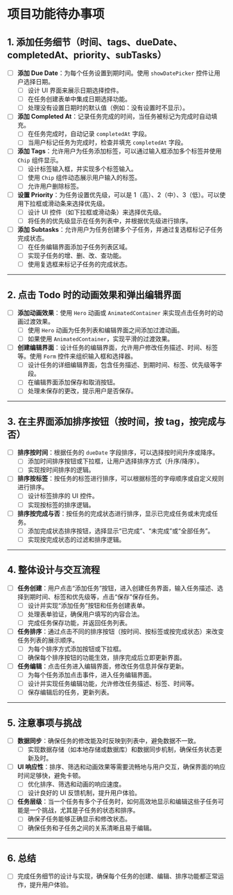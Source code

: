 #  项目功能待办事项

## 1. 添加任务细节（时间、tags、dueDate、completedAt、priority、subTasks）
- [ ] **添加 Due Date**：为每个任务设置到期时间。使用 `showDatePicker` 控件让用户选择日期。
  - [ ] 设计 UI 界面来展示日期选择控件。
  - [ ] 在任务创建表单中集成日期选择功能。
  - [ ] 处理没有设置日期时的默认值（例如：没有设置时不显示）。

- [ ] **添加 Completed At**：记录任务完成的时间，当任务被标记为完成时自动填充。
  - [ ] 在任务完成时，自动记录 `completedAt` 字段。
  - [ ] 当用户标记任务为完成时，检查并填充 `completedAt` 字段。

- [ ] **添加 Tags**：允许用户为任务添加标签，可以通过输入框添加多个标签并使用 `Chip` 组件显示。
  - [ ] 设计标签输入框，并实现多个标签输入。
  - [ ] 使用 `Chip` 组件动态展示用户输入的标签。
  - [ ] 允许用户删除标签。

- [ ] **设置 Priority**：为任务设置优先级，可以是 1（高）、2（中）、3（低）。可以使用下拉框或滑动条来选择优先级。
  - [ ] 设计 UI 控件（如下拉框或滑动条）来选择优先级。
  - [ ] 将任务的优先级显示在任务列表中，并根据优先级进行排序。

- [ ] **添加 Subtasks**：允许用户为任务创建多个子任务，并通过复选框标记子任务完成状态。
  - [ ] 在任务编辑界面添加子任务列表区域。
  - [ ] 实现子任务的增、删、改、查功能。
  - [ ] 使用复选框来标记子任务的完成状态。

---

## 2. 点击 Todo 时的动画效果和弹出编辑界面
- [ ] **添加动画效果**：使用 `Hero` 动画或 `AnimatedContainer` 来实现点击任务时的动画过渡效果。
  - [ ] 使用 `Hero` 动画为任务列表和编辑界面之间添加过渡动画。
  - [ ] 如果使用 `AnimatedContainer`，实现平滑的过渡效果。

- [ ] **创建编辑界面**：设计任务的编辑界面，允许用户修改任务描述、时间、标签等。使用 `Form` 控件来组织输入框和选择器。
  - [ ] 设计任务的详细编辑界面，包含任务描述、到期时间、标签、优先级等字段。
  - [ ] 在编辑界面添加保存和取消按钮。
  - [ ] 处理未保存的更改，提示用户是否保存。

---

## 3. 在主界面添加排序按钮（按时间，按 tag，按完成与否）
- [ ] **排序按时间**：根据任务的 `dueDate` 字段排序，可以选择按时间升序或降序。
  - [ ] 添加时间排序按钮或下拉框，让用户选择排序方式（升序/降序）。
  - [ ] 实现按时间排序的逻辑。

- [ ] **排序按标签**：按任务的标签进行排序，可以根据标签的字母顺序或自定义规则进行排序。
  - [ ] 设计标签排序的 UI 控件。
  - [ ] 实现按标签的排序逻辑。

- [ ] **排序按完成与否**：按任务的完成状态进行排序，显示已完成任务或未完成任务。
  - [ ] 添加完成状态排序按钮，选择显示“已完成”、“未完成”或“全部任务”。
  - [ ] 实现按完成状态的过滤和排序逻辑。

---

## 4. 整体设计与交互流程
- [ ] **任务创建**：用户点击“添加任务”按钮，进入创建任务界面，输入任务描述、选择到期时间、标签和优先级等，点击“保存”保存任务。
  - [ ] 设计并实现“添加任务”按钮和任务创建表单。
  - [ ] 处理表单验证，确保用户填写的内容合法。
  - [ ] 完成任务保存功能，并返回任务列表。

- [ ] **任务排序**：通过点击不同的排序按钮（按时间、按标签或按完成状态）来改变任务列表的展示顺序。
  - [ ] 为每个排序方式添加按钮或下拉框。
  - [ ] 确保每个排序按钮的功能生效，排序完成后立即更新界面。

- [ ] **任务编辑**：点击任务进入编辑界面，修改任务信息并保存更新。
  - [ ] 为每个任务添加点击事件，进入任务编辑界面。
  - [ ] 设计并实现任务编辑功能，允许修改任务描述、标签、时间等。
  - [ ] 保存编辑后的任务，更新列表。

---

## 5. 注意事项与挑战
- [ ] **数据同步**：确保任务的修改能及时反映到列表中，避免数据不一致。
  - [ ] 实现数据存储（如本地存储或数据库）和数据同步机制，确保任务状态更新及时。

- [ ] **UI 响应性**：排序、筛选和动画效果等需要流畅地与用户交互，确保界面的响应时间足够快，避免卡顿。
  - [ ] 优化排序、筛选和动画的响应速度。
  - [ ] 设计良好的 UI 反馈机制，提升用户体验。

- [ ] **任务层级**：当一个任务有多个子任务时，如何高效地显示和编辑这些子任务可能是一个挑战，尤其是子任务的状态和排序。
  - [ ] 确保子任务能够正确显示和修改状态。
  - [ ] 确保任务和子任务之间的关系清晰且易于编辑。

---

## 6. 总结
- [ ] 完成任务细节的设计与实现，确保每个任务的创建、编辑、排序功能都正常运作，提升用户体验。
